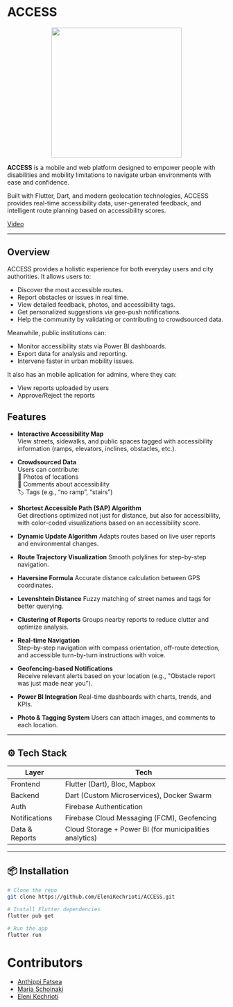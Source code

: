 #  ACCESS 
<div align="center">
    <img src =https://github.com/user-attachments/assets/e282bbde-a32d-4079-b9dc-67cb6d140c5e  width = "300px">
</div>

**ACCESS** is a mobile and web platform designed to empower people with disabilities and mobility limitations to navigate urban environments with ease and confidence.


Built with Flutter, Dart, and modern geolocation technologies, ACCESS provides real-time accessibility data, user-generated feedback, and intelligent route planning based on accessibility scores.

[Video](https://drive.google.com/file/d/1coYtmAbKNWtAcGz6Zxd1Ak_M5o4avgtl/view)

---

##  Overview

ACCESS provides a holistic experience for both everyday users and city authorities. It allows users to:

- Discover the most accessible routes.
- Report obstacles or issues in real time.
- View detailed feedback, photos, and accessibility tags.
- Get personalized suggestions via geo-push notifications.
- Help the community by validating or contributing to crowdsourced data.

Meanwhile, public institutions can:

- Monitor accessibility stats via Power BI dashboards.
- Export data for analysis and reporting.
- Intervene faster in urban mobility issues.

It also has an mobile aplication for admins, where they can:
  - View reports uploaded by users
  - Approve/Reject the reports

## Features

- **Interactive Accessibility Map**  
  View streets, sidewalks, and public spaces tagged with accessibility information (ramps, elevators, inclines, obstacles, etc.).

- **Crowdsourced Data**  
  Users can contribute:  
  📸 Photos of locations  
  📝 Comments about accessibility  
  🏷️ Tags (e.g., “no ramp”, “stairs”)

- **Shortest Accessible Path (SAP) Algorithm**  
  Get directions optimized not just for distance, but also for accessibility, with color-coded visualizations based on an accessibility score.

- **Dynamic Update Algorithm** 
  Adapts routes based on live user reports and environmental changes.

- **Route Trajectory Visualization** 
  Smooth polylines for step-by-step navigation.

- **Haversine Formula** 
  Accurate distance calculation between GPS coordinates.
  
- **Levenshtein Distance** 
  Fuzzy matching of street names and tags for better querying.
  
- **Clustering of Reports** 
  Groups nearby reports to reduce clutter and optimize analysis.

- **Real-time Navigation**  
  Step-by-step navigation with compass orientation, off-route detection, and accessible turn-by-turn instructions with voice.

- **Geofencing-based Notifications**  
  Receive relevant alerts based on your location (e.g., "Obstacle report was just made near you").

- **Power BI Integration** 
  Real-time dashboards with charts, trends, and KPIs.

- **Photo & Tagging System** 
  Users can attach images, and comments to each location.

---
## ⚙️ Tech Stack

| Layer     | Tech                                      |
| --------- | ---------------------------------------- |
| Frontend  | Flutter (Dart), Bloc, Mapbox              |
| Backend   | Dart (Custom Microservices), Docker Swarm |
| Auth      | Firebase Authentication                   |
| Notifications | Firebase Cloud Messaging (FCM), Geofencing |
| Data & Reports | Cloud Storage + Power BI (for municipalities analytics) |

---

## 📦 Installation

```bash
# Clone the repo
git clone https://github.com/EleniKechrioti/ACCESS.git 

# Install Flutter dependencies
flutter pub get

# Run the app
flutter run
```

# Contributors
- [Anthippi Fatsea](https://github.com/Anthippi)
- [Maria Schoinaki](https://github.com/MariaSchoinaki)
- [Eleni Kechrioti](https://github.com/EleniKechrioti)
